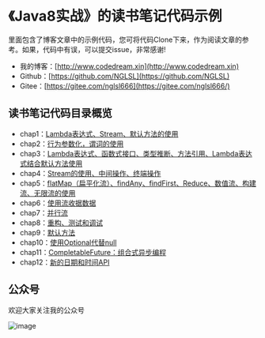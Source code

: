 # 《Java8实战》的读书笔记代码示例

里面包含了博客文章中的示例代码，您可将代码Clone下来，作为阅读文章的参考。如果，代码中有误，可以提交issue，非常感谢!

- 我的博客：[http://www.codedream.xin](http://www.codedream.xin)
- Github：[https://github.com/NGLSL](https://github.com/NGLSL)
- Gitee：[https://gitee.com/nglsl666](https://gitee.com/nglsl666/)

## 读书笔记代码目录概览

- chap1：[Lambda表达式、Stream、默认方法的使用](https://github.com/NGLSL/Java8InAction-ReadingNotes/tree/master/chap1)
- chap2：[行为参数化，谓词的使用](https://github.com/NGLSL/Java8InAction-ReadingNotes/tree/master/chap2)
- chap3：[Lambda表达式、函数式接口、类型推断、方法引用、Lambda表达式结合默认方法使用](https://github.com/NGLSL/Java8InAction-ReadingNotes/tree/master/chap3)
- chap4：[Stream的使用、中间操作、终端操作](https://github.com/NGLSL/Java8InAction-ReadingNotes/tree/master/chap4)
- chap5：[flatMap（扁平化流）、findAny、findFirst、Reduce、数值流、构建流、无限流的使用](https://github.com/NGLSL/Java8InAction-ReadingNotes/tree/master/chap5)
- chap6：[使用流收据数据](https://github.com/NGLSL/Java8InAction-ReadingNotes/tree/master/chap6)
- chap7：[并行流](https://github.com/NGLSL/Java8InAction-ReadingNotes/tree/master/chap7)
- chap8：[重构、测试和调试](https://github.com/NGLSL/Java8InAction-ReadingNotes/tree/master/chap8)
- chap9：[默认方法](https://github.com/NGLSL/Java8InAction-ReadingNotes/tree/master/chap9)
- chap10：[使用Optional代替null](https://github.com/NGLSL/Java8InAction-ReadingNotes/tree/master/chap10)
- chap11：[CompletableFuture：组合式异步编程](https://github.com/NGLSL/Java8InAction-ReadingNotes/tree/master/chap11)
- chap12：[新的日期和时间API](https://github.com/NGLSL/Java8InAction-ReadingNotes/tree/master/chap12)

## 公众号

欢迎大家关注我的公众号

![image](https://codedream-blog.oss-cn-beijing.aliyuncs.com/upload/2018/07/201807222157052797841.jpg)
